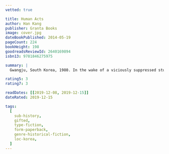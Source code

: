 ```yaml
---
vetted: true

title: Human Acts
author: Han Kang
publisher: Granta Books
image: cover.jpg
dateBookPublished: 2014-05-19
pageCount: 224
bookHeight: 198
goodreadsReviewId: 2640169894
isbn13: 9781846275975

summary: |
  Gwangju, South Korea, 1980. In the wake of a viciously suppressed student uprising, a boy searches for his friend's corpse, a consciousness searches for its abandoned body, and a brutalised country searches for a voice. In a sequence of interconnected chapters the victims and the bereaved encounter censorship, denial, forgiveness and the echoing agony of the original trauma.

rating5: 3
rating7: 3

readDates: [[2019-12-08, 2019-12-15]]
dateRated: 2019-12-15

tags:
  [
    sub-history,
    gifted,
    type-fiction,
    form-paperback,
    genre-historical-fiction,
    loc-korea,
  ]
---
```

